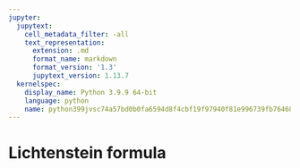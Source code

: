 ```yaml
---
jupyter:
  jupytext:
    cell_metadata_filter: -all
    text_representation:
      extension: .md
      format_name: markdown
      format_version: '1.3'
      jupytext_version: 1.13.7
  kernelspec:
    display_name: Python 3.9.9 64-bit
    language: python
    name: python399jvsc74a57bd0b0fa6594d8f4cbf19f97940f81e996739fb7646882a419484c72d19e05852a7e
---
```


# Lichtenstein formula
